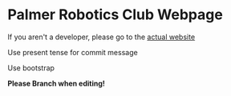 # Palmer Robotics Club Webpage
If you aren't a developer, please go to the [actual website](https://palmerroboticsclub.github.io/)

Use present tense for commit message

Use bootstrap

**Please Branch when editing!**
